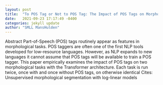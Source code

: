 ```yaml
---
layout: post
title:  "To POS Tag or Not to POS Tag: The Impact of POS Tags on Morphological Learning in Low-Resource Settings"
date:   2021-09-23 17:17:49 -0400
categories: jekyll update
author: "SMLL MansHulden"
---
```

Abstract Part-of-Speech (POS) tags routinely appear as features in morphological tasks. POS taggers are often one of the first NLP tools developed for low-resource languages. However, as NLP expands to new languages it cannot assume that POS tags will be available to train a POS tagger. This paper empirically examines the impact of POS tags on two morphological tasks with the Transformer architecture. Each task is run twice, once with and once without POS tags, on otherwise identical Cites: Unsupervised morphological segmentation with log-linear models
